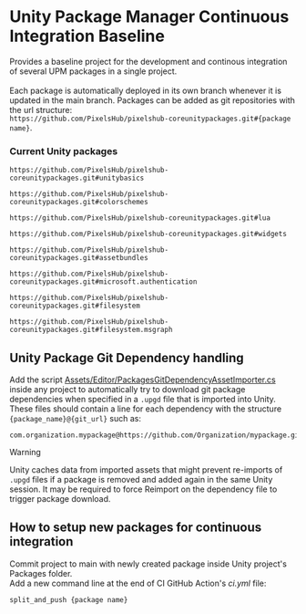 # Unity Package Manager Continuous Integration Baseline
Provides a baseline project for the development and continous integration of several UPM packages in a single project.\
\
Each package is automatically deployed in its own branch whenever it is updated in the main branch. Packages can be added as git repositories with the url structure:\
`https://github.com/PixelsHub/pixelshub-coreunitypackages.git#{package name}`.
### Current Unity packages
```
https://github.com/PixelsHub/pixelshub-coreunitypackages.git#unitybasics
```
```
https://github.com/PixelsHub/pixelshub-coreunitypackages.git#colorschemes
```
```
https://github.com/PixelsHub/pixelshub-coreunitypackages.git#lua
```
```
https://github.com/PixelsHub/pixelshub-coreunitypackages.git#widgets
```
```
https://github.com/PixelsHub/pixelshub-coreunitypackages.git#assetbundles
```
```
https://github.com/PixelsHub/pixelshub-coreunitypackages.git#microsoft.authentication
```
```
https://github.com/PixelsHub/pixelshub-coreunitypackages.git#filesystem
```
```
https://github.com/PixelsHub/pixelshub-coreunitypackages.git#filesystem.msgraph
```
## Unity Package Git Dependency handling
Add the script [Assets/Editor/PackagesGitDependencyAssetImporter.cs](Assets/Editor/PackagesGitDependencyAssetImporter.cs) inside any project to automatically try to download git package dependencies when specified in a `.upgd` file that is imported into Unity. These files should contain a line for each dependency with the structure `{package_name}@{git_url}` such as:
```
com.organization.mypackage@https://github.com/Organization/mypackage.git
```
> [!WARNING]  
> Unity caches data from imported assets that might prevent re-imports of `.upgd` files if a package is removed and added again in the same Unity session. It may be required to force Reimport on the dependency file to trigger package download.
## How to setup new packages for continuous integration
Commit project to main with newly created package inside Unity project's Packages folder.\
Add a new command line at the end of CI GitHub Action's *ci.yml* file: 
```
split_and_push {package name}
```
